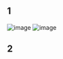 ## 1
![image](https://user-images.githubusercontent.com/82145134/121178850-ef94f400-c899-11eb-8810-207cc738a55d.png)
![image](https://user-images.githubusercontent.com/82145134/121178872-f58ad500-c899-11eb-8997-7065ba44b4a1.png)



## 2
